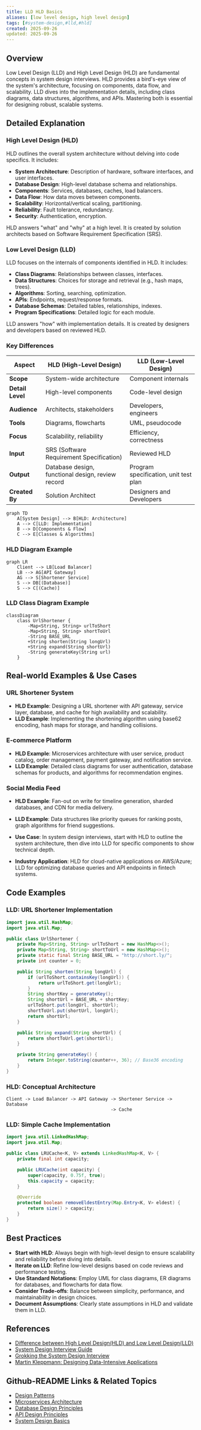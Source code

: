```yaml
---
title: LLD HLD Basics
aliases: [low level design, high level design]
tags: [#system-design,#lld,#hld]
created: 2025-09-26
updated: 2025-09-26
---
```


## Overview

Low Level Design (LLD) and High Level Design (HLD) are fundamental concepts in system design interviews. HLD provides a bird's-eye view of the system's architecture, focusing on components, data flow, and scalability. LLD dives into the implementation details, including class diagrams, data structures, algorithms, and APIs. Mastering both is essential for designing robust, scalable systems.

## Detailed Explanation

### High Level Design (HLD)

HLD outlines the overall system architecture without delving into code specifics. It includes:

- **System Architecture**: Description of hardware, software interfaces, and user interfaces.
- **Database Design**: High-level database schema and relationships.
- **Components**: Services, databases, caches, load balancers.
- **Data Flow**: How data moves between components.
- **Scalability**: Horizontal/vertical scaling, partitioning.
- **Reliability**: Fault tolerance, redundancy.
- **Security**: Authentication, encryption.

HLD answers "what" and "why" at a high level. It is created by solution architects based on Software Requirement Specification (SRS).

### Low Level Design (LLD)

LLD focuses on the internals of components identified in HLD. It includes:

- **Class Diagrams**: Relationships between classes, interfaces.
- **Data Structures**: Choices for storage and retrieval (e.g., hash maps, trees).
- **Algorithms**: Sorting, searching, optimization.
- **APIs**: Endpoints, request/response formats.
- **Database Schemas**: Detailed tables, relationships, indexes.
- **Program Specifications**: Detailed logic for each module.

LLD answers "how" with implementation details. It is created by designers and developers based on reviewed HLD.

### Key Differences

| Aspect          | HLD (High-Level Design)     | LLD (Low-Level Design)     |
|-----------------|-----------------------------|-----------------------------|
| **Scope**      | System-wide architecture    | Component internals         |
| **Detail Level**| High-level components       | Code-level design           |
| **Audience**   | Architects, stakeholders    | Developers, engineers       |
| **Tools**      | Diagrams, flowcharts        | UML, pseudocode             |
| **Focus**      | Scalability, reliability    | Efficiency, correctness     |
| **Input**      | SRS (Software Requirement Specification) | Reviewed HLD               |
| **Output**     | Database design, functional design, review record | Program specification, unit test plan |
| **Created By** | Solution Architect           | Designers and Developers    |

```mermaid
graph TD
    A[System Design] --> B[HLD: Architecture]
    A --> C[LLD: Implementation]
    B --> D[Components & Flow]
    C --> E[Classes & Algorithms]
```

### HLD Diagram Example

```mermaid
graph LR
    Client --> LB[Load Balancer]
    LB --> AG[API Gateway]
    AG --> S[Shortener Service]
    S --> DB[(Database)]
    S --> C[(Cache)]
```

### LLD Class Diagram Example

```mermaid
classDiagram
    class UrlShortener {
        -Map<String, String> urlToShort
        -Map<String, String> shortToUrl
        -String BASE_URL
        +String shorten(String longUrl)
        +String expand(String shortUrl)
        -String generateKey(String url)
    }
```

## Real-world Examples & Use Cases

### URL Shortener System
- **HLD Example**: Designing a URL shortener with API gateway, service layer, database, and cache for high availability and scalability.
- **LLD Example**: Implementing the shortening algorithm using base62 encoding, hash maps for storage, and handling collisions.

### E-commerce Platform
- **HLD Example**: Microservices architecture with user service, product catalog, order management, payment gateway, and notification service.
- **LLD Example**: Detailed class diagrams for user authentication, database schemas for products, and algorithms for recommendation engines.

### Social Media Feed
- **HLD Example**: Fan-out on write for timeline generation, sharded databases, and CDN for media delivery.
- **LLD Example**: Data structures like priority queues for ranking posts, graph algorithms for friend suggestions.

- **Use Case**: In system design interviews, start with HLD to outline the system architecture, then dive into LLD for specific components to show technical depth.
- **Industry Application**: HLD for cloud-native applications on AWS/Azure; LLD for optimizing database queries and API endpoints in fintech systems.

## Code Examples

### LLD: URL Shortener Implementation

```java
import java.util.HashMap;
import java.util.Map;

public class UrlShortener {
    private Map<String, String> urlToShort = new HashMap<>();
    private Map<String, String> shortToUrl = new HashMap<>();
    private static final String BASE_URL = "http://short.ly/";
    private int counter = 0;

    public String shorten(String longUrl) {
        if (urlToShort.containsKey(longUrl)) {
            return urlToShort.get(longUrl);
        }
        String shortKey = generateKey();
        String shortUrl = BASE_URL + shortKey;
        urlToShort.put(longUrl, shortUrl);
        shortToUrl.put(shortUrl, longUrl);
        return shortUrl;
    }

    public String expand(String shortUrl) {
        return shortToUrl.get(shortUrl);
    }

    private String generateKey() {
        return Integer.toString(counter++, 36); // Base36 encoding
    }
}
```

### HLD: Conceptual Architecture

```
Client -> Load Balancer -> API Gateway -> Shortener Service -> Database
                                       -> Cache
```

### LLD: Simple Cache Implementation

```java
import java.util.LinkedHashMap;
import java.util.Map;

public class LRUCache<K, V> extends LinkedHashMap<K, V> {
    private final int capacity;

    public LRUCache(int capacity) {
        super(capacity, 0.75f, true);
        this.capacity = capacity;
    }

    @Override
    protected boolean removeEldestEntry(Map.Entry<K, V> eldest) {
        return size() > capacity;
    }
}
```

## Best Practices

- **Start with HLD**: Always begin with high-level design to ensure scalability and reliability before diving into details.
- **Iterate on LLD**: Refine low-level designs based on code reviews and performance testing.
- **Use Standard Notations**: Employ UML for class diagrams, ER diagrams for databases, and flowcharts for data flow.
- **Consider Trade-offs**: Balance between simplicity, performance, and maintainability in design choices.
- **Document Assumptions**: Clearly state assumptions in HLD and validate them in LLD.

## References

- [Difference between High Level Design(HLD) and Low Level Design(LLD)](https://www.geeksforgeeks.org/difference-between-high-level-design-and-low-level-design/)
- [System Design Interview Guide](https://github.com/donnemartin/system-design-primer)
- [Grokking the System Design Interview](https://www.educative.io/courses/grokking-the-system-design-interview)
- [Martin Kleppmann: Designing Data-Intensive Applications](https://dataintensive.net/)

## Github-README Links & Related Topics

- [Design Patterns](design-patterns/)
- [Microservices Architecture](microservices-architecture/)
- [Database Design Principles](database-design-principles/)
- [API Design Principles](api-design-principles/)
- [System Design Basics](system-design-basics/)